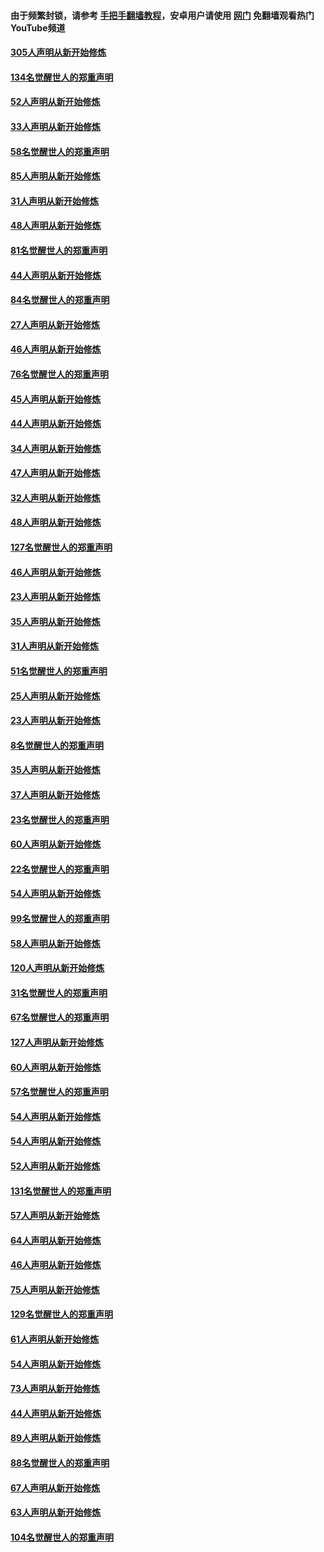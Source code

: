 #### 由于频繁封锁，请参考 [手把手翻墙教程](https://github.com/gfw-breaker/guides/wiki/)，安卓用户请使用 [网门](https://github.com/gfw-breaker/nogfw/blob/master/dl.md?t=03211500) 免翻墙观看热门YouTube频道 

#### [305人声明从新开始修炼](../pages/91/422153.md?t=03211500) 

#### [134名觉醒世人的郑重声明](../pages/91/422152.md?t=03211500) 

#### [52人声明从新开始修炼](../pages/91/421846.md?t=03211500) 

#### [33人声明从新开始修炼](../pages/91/421804.md?t=03211500) 

#### [58名觉醒世人的郑重声明](../pages/91/421845.md?t=03211500) 

#### [85人声明从新开始修炼](../pages/91/421769.md?t=03211500) 

#### [31人声明从新开始修炼](../pages/91/421763.md?t=03211500) 

#### [48人声明从新开始修炼](../pages/91/421605.md?t=03211500) 

#### [81名觉醒世人的郑重声明](../pages/91/421656.md?t=03211500) 

#### [44人声明从新开始修炼](../pages/91/421544.md?t=03211500) 

#### [84名觉醒世人的郑重声明](../pages/91/421543.md?t=03211500) 

#### [27人声明从新开始修炼](../pages/91/421465.md?t=03211500) 

#### [46人声明从新开始修炼](../pages/91/421454.md?t=03211500) 

#### [76名觉醒世人的郑重声明](../pages/91/421453.md?t=03211500) 

#### [45人声明从新开始修炼](../pages/91/421452.md?t=03211500) 

#### [44人声明从新开始修炼](../pages/91/421422.md?t=03211500) 

#### [34人声明从新开始修炼](../pages/91/421322.md?t=03211500) 

#### [47人声明从新开始修炼](../pages/91/421264.md?t=03211500) 

#### [32人声明从新开始修炼](../pages/91/421225.md?t=03211500) 

#### [48人声明从新开始修炼](../pages/91/421202.md?t=03211500) 

#### [127名觉醒世人的郑重声明](../pages/91/421224.md?t=03211500) 

#### [46人声明从新开始修炼](../pages/91/421203.md?t=03211500) 

#### [23人声明从新开始修炼](../pages/91/421138.md?t=03211500) 

#### [35人声明从新开始修炼](../pages/91/421122.md?t=03211500) 

#### [31人声明从新开始修炼](../pages/91/421081.md?t=03211500) 

#### [51名觉醒世人的郑重声明](../pages/91/421080.md?t=03211500) 

#### [25人声明从新开始修炼](../pages/91/421020.md?t=03211500) 

#### [23人声明从新开始修炼](../pages/91/420884.md?t=03211500) 

#### [8名觉醒世人的郑重声明](../pages/91/420883.md?t=03211500) 

#### [35人声明从新开始修炼](../pages/91/420809.md?t=03211500) 

#### [37人声明从新开始修炼](../pages/91/420766.md?t=03211500) 

#### [23名觉醒世人的郑重声明](../pages/91/420765.md?t=03211500) 

#### [60人声明从新开始修炼](../pages/91/420727.md?t=03211500) 

#### [22名觉醒世人的郑重声明](../pages/91/420726.md?t=03211500) 

#### [54人声明从新开始修炼](../pages/91/420529.md?t=03211500) 

#### [99名觉醒世人的郑重声明](../pages/91/420528.md?t=03211500) 

#### [58人声明从新开始修炼](../pages/91/420198.md?t=03211500) 

#### [120人声明从新开始修炼](../pages/91/420141.md?t=03211500) 

#### [31名觉醒世人的郑重声明](../pages/91/420197.md?t=03211500) 

#### [67名觉醒世人的郑重声明](../pages/91/420140.md?t=03211500) 

#### [127人声明从新开始修炼](../pages/91/420082.md?t=03211500) 

#### [60人声明从新开始修炼](../pages/91/420081.md?t=03211500) 

#### [57名觉醒世人的郑重声明](../pages/91/420080.md?t=03211500) 

#### [54人声明从新开始修炼](../pages/91/419533.md?t=03211500) 

#### [54人声明从新开始修炼](../pages/91/419532.md?t=03211500) 

#### [52人声明从新开始修炼](../pages/91/419531.md?t=03211500) 

#### [131名觉醒世人的郑重声明](../pages/91/419530.md?t=03211500) 

#### [57人声明从新开始修炼](../pages/91/419430.md?t=03211500) 

#### [64人声明从新开始修炼](../pages/91/419429.md?t=03211500) 

#### [46人声明从新开始修炼](../pages/91/419428.md?t=03211500) 

#### [75人声明从新开始修炼](../pages/91/419427.md?t=03211500) 

#### [129名觉醒世人的郑重声明](../pages/91/419426.md?t=03211500) 

#### [61人声明从新开始修炼](../pages/91/419198.md?t=03211500) 

#### [54人声明从新开始修炼](../pages/91/419197.md?t=03211500) 

#### [73人声明从新开始修炼](../pages/91/419196.md?t=03211500) 

#### [44人声明从新开始修炼](../pages/91/419075.md?t=03211500) 

#### [89人声明从新开始修炼](../pages/91/419074.md?t=03211500) 

#### [88名觉醒世人的郑重声明](../pages/91/419195.md?t=03211500) 

#### [67人声明从新开始修炼](../pages/91/419073.md?t=03211500) 

#### [63人声明从新开始修炼](../pages/91/419072.md?t=03211500) 

#### [104名觉醒世人的郑重声明](../pages/91/419071.md?t=03211500) 

